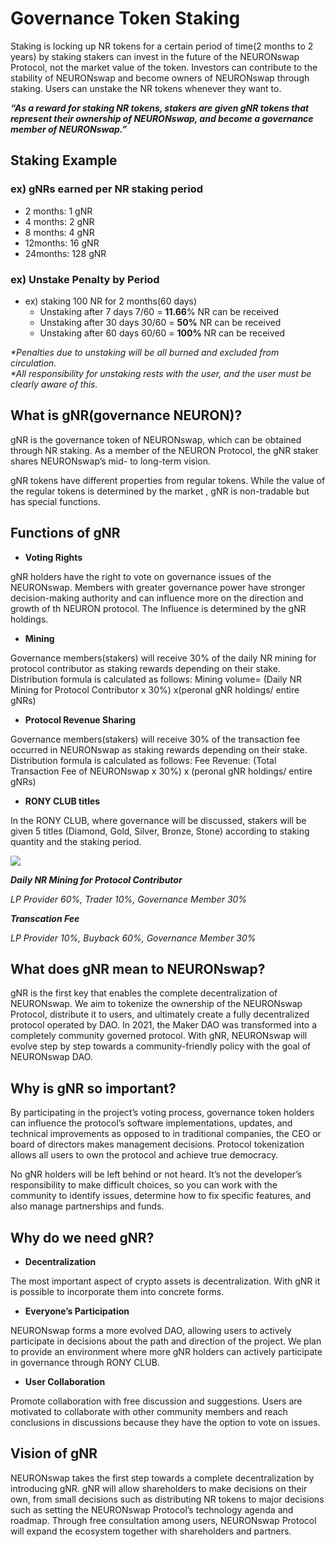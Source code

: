 # Governance Token Staking

Staking is locking up NR tokens for a certain period of time(2 months to 2 years) by staking stakers can invest in the future of the NEURONswap Protocol, not the market value of the token. Investors can contribute to the stability of NEURONswap and become owners of NEURONswap through staking. Users can unstake the NR tokens whenever they want to.

_**“As a reward for staking NR tokens, stakers are given gNR tokens that represent their ownership of NEURONswap, and become a governance member of NEURONswap.”**_

## **Staking Example**

### ex) gNRs earned per NR staking period

* 2 months: 1 gNR
* 4 months: 2 gNR
* 8 months: 4 gNR
* 12months: 16 gNR
* 24months: 128 gNR

### ex) Unstake Penalty by Period

* ex) staking 100 NR for 2 months(60 days)
  * Unstaking after 7 days 7/60 = **11.66**% NR can be received
  * Unstaking after 30 days 30/60 = **50%** NR can be received
  * Unstaking after 60 days 60/60 = **100%** NR can be received

_\*Penalties due to unstaking will be all burned and excluded from circulation._\
_\*All responsibility for unstaking rests with the user, and the user must be clearly aware of this._

## What is gNR(governance NEURON)? <a href="#1cd4" id="1cd4"></a>

gNR is the governance token of NEURONswap, which can be obtained through NR staking. As a member of the NEURON Protocol, the gNR staker shares NEURONswap’s mid- to long-term vision.

gNR tokens have different properties from regular tokens. While the value of the regular tokens is determined by the market , gNR is non-tradable but has special functions.

## **Functions of gNR**

* **Voting Rights**

gNR holders have the right to vote on governance issues of the NEURONswap. Members with greater governance power have stronger decision-making authority and can influence more on the direction and growth of th NEURON protocol. The Influence is determined by the gNR holdings.

* **Mining**

Governance members(stakers) will receive 30% of the daily NR mining for protocol contributor as staking rewards depending on their stake. Distribution formula is calculated as follows: Mining volume= (Daily NR Mining for Protocol Contributor x 30%) x(peronal gNR holdings/ entire gNRs)

* **Protocol Revenue Sharing**

Governance members(stakers) will receive 30% of the transaction fee occurred in NEURONswap as staking rewards depending on their stake. Distribution formula is calculated as follows: Fee Revenue: (Total Transaction Fee of NEURONswap x 30%) x (peronal gNR holdings/ entire gNRs)

* **RONY CLUB titles**

In the RONY CLUB, where governance will be discussed, stakers will be given 5 titles (Diamond, Gold, Silver, Bronze, Stone) according to staking quantity and the staking period.



![](<../../.gitbook/assets/Daily NR Mining for Protocol Contributor (1).jpg>)

_**Daily NR Mining for Protocol Contributor**_

_LP Provider 60%, Trader 10%, Governance Member 30%_

_**Transcation Fee**_

_LP Provider 10%, Buyback 60%, Governance Member 30%_

## What does gNR mean to NEURONswap? <a href="#39c2" id="39c2"></a>

gNR is the first key that enables the complete decentralization of NEURONswap. We aim to tokenize the ownership of the NEURONswap Protocol, distribute it to users, and ultimately create a fully decentralized protocol operated by DAO. In 2021, the Maker DAO was transformed into a completely community governed protocol. With gNR, NEURONswap will evolve step by step towards a community-friendly policy with the goal of NEURONswap DAO.

## Why is gNR so important? <a href="#24db" id="24db"></a>

By participating in the project’s voting process, governance token holders can influence the protocol’s software implementations, updates, and technical improvements as opposed to in traditional companies, the CEO or board of directors makes management decisions. Protocol tokenization allows all users to own the protocol and achieve true democracy.

No gNR holders will be left behind or not heard. It’s not the developer’s responsibility to make difficult choices, so you can work with the community to identify issues, determine how to fix specific features, and also manage partnerships and funds.

## Why do we need gNR? <a href="#ff31" id="ff31"></a>

* **Decentralization**

The most important aspect of crypto assets is decentralization. With gNR it is possible to incorporate them into concrete forms.

* **Everyone’s Participation**

NEURONswap forms a more evolved DAO, allowing users to actively participate in decisions about the path and direction of the project. We plan to provide an environment where more gNR holders can actively participate in governance through RONY CLUB.

* **User Collaboration**

Promote collaboration with free discussion and suggestions. Users are motivated to collaborate with other community members and reach conclusions in discussions because they have the option to vote on issues.

## Vision of gNR <a href="#331c" id="331c"></a>

NEURONswap takes the first step towards a complete decentralization by introducing gNR. gNR will allow shareholders to make decisions on their own, from small decisions such as distributing NR tokens to major decisions such as setting the NEURONswap Protocol’s technology agenda and roadmap. Through free consultation among users, NEURONswap Protocol will expand the ecosystem together with shareholders and partners.

